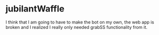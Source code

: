 # jubilantWaffle
I think that I am going to have to make the bot on my own, the web app is broken and I realized I really only needed grabSS functionality from it.
